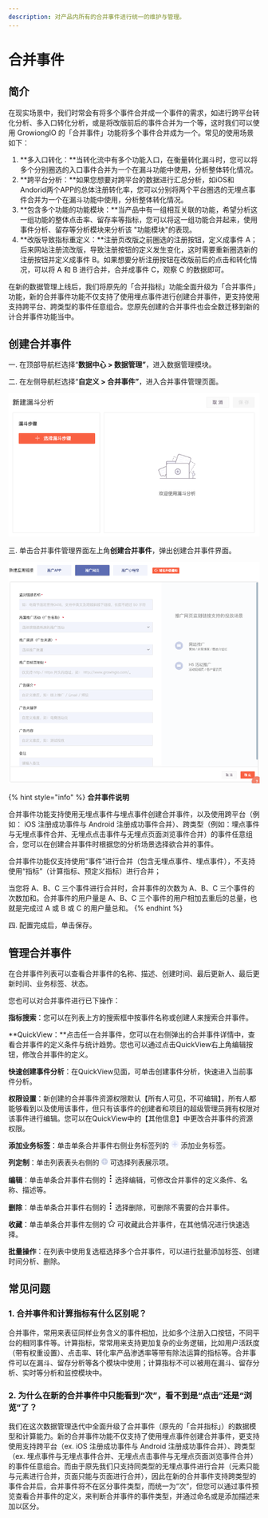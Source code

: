 ```yaml
---
description: 对产品内所有的合并事件进行统一的维护与管理。
---
```


# 合并事件

## **简介** <a id="1-jian-jie"></a>

在现实场景中，我们时常会有将多个事件合并成一个事件的需求，如进行跨平台转化分析、多入口转化分析，或是将改版前后的事件合并为一个等，这时我们可以使用 GrowiongIO 的「合并事件」功能将多个事件合并成为一个。常见的使用场景如下：

1. **多入口转化：**当转化流中有多个功能入口，在衡量转化漏斗时，您可以将多个分别圈选的入口事件合并为一个在漏斗功能中使用，分析整体转化情况。
2. **跨平台分析：**如果您想要对跨平台的数据进行汇总分析，如iOS和Andorid两个APP的总体注册转化率，您可以分别将两个平台圈选的无埋点事件合并为一个在漏斗功能中使用，分析整体转化情况。
3. **包含多个功能的功能模块：**当产品中有一组相互关联的功能，希望分析这一组功能的整体点击率、留存率等指标，您可以将这一组功能合并起来，使用事件分析、留存等分析模块来分析该 "功能模块"的表现。
4. **改版导致指标重定义：**注册页改版之前圈选的注册按钮，定义成事件 A；后来网站注册流改版，导致注册按钮的定义发生变化，这时需要重新圈选新的注册按钮并定义成事件 B。如果想要分析注册按钮在改版前后的点击和转化情况，可以将 A 和 B 进行合并，合并成事件 C，观察 C 的数据即可。

在新的数据管理上线后，我们将原先的「合并指标」功能全面升级为「合并事件」功能，新的合并事件功能不仅支持了使用埋点事件进行创建合并事件，更支持使用支持跨平台、跨类型的事件任意组合。您原先创建的合并事件也会全数迁移到新的计合并事件功能当中。

## **创建合并事件**

一. 在顶部导航栏选择“**数据中心 &gt; 数据管理”**，进入数据管理模块。

二. 在左侧导航栏选择“**自定义 &gt; 合并事件”**，进入合并事件管理页面。

![](../../../../.gitbook/assets/image%20%2859%29.png)

三. 单击合并事件管理界面左上角**创建合并事件**，弹出创建合并事件界面。

![](../../../../.gitbook/assets/image%20%2878%29.png)

{% hint style="info" %}
**合并事件说明**

合并事件功能支持使用无埋点事件与埋点事件创建合并事件，以及使用跨平台（例如： iOS 注册成功事件与 Android 注册成功事件合并）、跨类型（例如：埋点事件与无埋点事件合并、无埋点点击事件与无埋点页面浏览事件合并）的事件任意组合，您可以在创建合并事件时根据您的分析场景选择欲合并的事件。

合并事件功能仅支持使用“事件”进行合并（包含无埋点事件、埋点事件），不支持使用“指标”（计算指标、预定义指标）进行合并；

当您将 A、B、C 三个事件进行合并时，合并事件的次数为 A、B、C 三个事件的次数加和。合并事件的用户量是 A、B、C 三个事件的用户相加去重后的总量，也就是完成过 A 或 B 或 C 的用户量总和。
{% endhint %}

四. 配置完成后，单击保存。

## **管理合并事件**

在合并事件列表可以查看合并事件的名称、描述、创建时间、最后更新人、最后更新时间、业务标签、状态。

您也可以对合并事件进行已下操作：

**指标搜索**：您可以在列表上方的搜索框中按事件名称或创建人来搜索合并事件。

**QuickView：**点击任一合并事件，您可以在右侧弹出的合并事件详情中，查看合并事件的定义条件与统计趋势。您也可以通过点击QuickView右上角编辑按钮，修改合并事件的定义。

**快速创建事件分析**：在QuickView见面，可单击创建事件分析，快速进入当前事件分析。

**权限设置**：新创建的合并事件资源权限默认【所有人可见，不可编辑】，所有人都能够看到以及使用该事件，但只有该事件的创建者和项目的超级管理员拥有权限对该事件进行编辑。您可以在QuickView中的【其他信息】中更改合并事件的资源权限。

**添加业务标签**：单击单条合并事件右侧业务标签列的 ![](../../../../.gitbook/assets/tian-jia-biao-qian.png) 添加业务标签。

**列定制**：单击列表表头右侧的 ![](../../../../.gitbook/assets/lie-ding-zhi.png) 可选择列表展示项。

**编辑**：单击单条合并事件右侧的 ![](../../../../.gitbook/assets/dian-dian-dian.png) 选择编辑，可修改合并事件的定义条件、名称、描述等。

**删除**：单击单条合并事件右侧的 ![](../../../../.gitbook/assets/dian-dian-dian.png) 选择删除，可删除不需要的合并事件。

**收藏**：单击单条合并事件左侧的 ![](../../../../.gitbook/assets/shi-jian-shou-cang.png) 可收藏此合并事件，在其他情况进行快速选择。

**批量操作**：在列表中使用复选框选择多个合并事件，可以进行批量添加标签、创建时间分析、删除。

## **常见问题** <a id="4-chang-jian-wen-ti"></a>

### **1. 合并事件和计算指标有什么区别呢？**

合并事件，常用来表征同样业务含义的事件相加，比如多个注册入口按钮，不同平台的相同事件等。计算指标，常常用来支持更加复杂的业务逻辑，比如用户活跃度（带有权重设置）、点击率、转化率产品渗透率等带有除法运算的指标等。合并事件可以在漏斗、留存分析等各个模块中使用；计算指标不可以被用在漏斗、留存分析、实时等分析和监控模块中。

### **2. 为什么在新的合并事件中只能看到“次”，看不到是“点击”还是“浏览”了？**

我们在这次数据管理迭代中全面升级了合并事件（原先的「合并指标」）的数据模型和计算能力。新的合并事件功能不仅支持了使用埋点事件创建合并事件，更支持使用支持跨平台（ex. iOS 注册成功事件与 Android 注册成功事件合并）、跨类型（ex. 埋点事件与无埋点事件合并、无埋点点击事件与无埋点页面浏览事件合并）的事件任意组合。而由于原先我们只支持同类型的无埋点事件进行合并（元素只能与元素进行合并，页面只能与页面进行合并），因此在新的合并事件支持跨类型的事件合并后，合并事件将不在区分事件类型，而统一为“次”，但您可以通过事件预览查看合并事件的定义，来判断合并事件的事件类型，并通过命名或是添加描述来加以区分。

